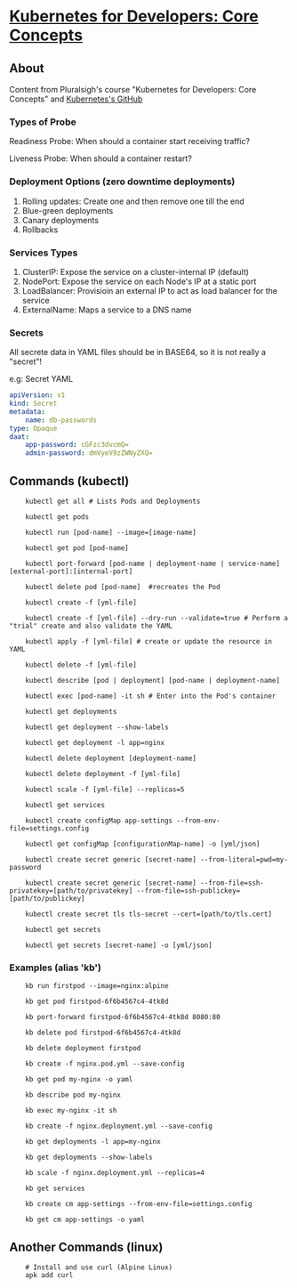 # [Kubernetes for Developers: Core Concepts](https://app.pluralsight.com/library/courses/bea52e4a-38de-4ba1-8aa4-7787e2edb9a6/table-of-contents)

## About

Content from Pluralsigh's course "Kubernetes for Developers: Core Concepts" and [Kubernetes's GitHub](https://github.com/kubernetes/examples)

### Types of Probe

Readiness Probe: When should a container start receiving traffic?

Liveness Probe: When should a container restart?

### Deployment Options (zero downtime deployments)

1. Rolling updates: Create one and then remove one till the end
2. Blue-green deployments
3. Canary deployments
4. Rollbacks

### Services Types

1. ClusterIP: Expose the service on a cluster-internal IP (default)
2. NodePort: Expose the service on each Node's IP at a static port
3. LoadBalancer: Provisioin an external IP to act as load balancer for the service
4. ExternalName: Maps a service to a DNS name

### Secrets

All secrete data in YAML files should be in BASE64, so it is not really a "secret"!

e.g: Secret YAML

```yaml
apiVersion: v1
kind: Secret
metadata:
    name: db-passwords
type: Opaque
daat:
    app-password: cGFzc3dvcmQ=
    admin-password: dmVyeV9zZWNyZXQ=
```

## Commands (kubectl)

```shell
    kubectl get all # Lists Pods and Deployments

    kubectl get pods

    kubectl run [pod-name] --image=[image-name]

    kubectl get pod [pod-name]

    kubectl port-forward [pod-name | deployment-name | service-name] [external-port]:[internal-port]

    kubectl delete pod [pod-name]  #recreates the Pod

    kubectl create -f [yml-file]

    kubectl create -f [yml-file] --dry-run --validate=true # Perform a "trial" create and also validate the YAML

    kubectl apply -f [yml-file] # create or update the resource in YAML

    kubectl delete -f [yml-file]

    kubectl describe [pod | deployment] [pod-name | deployment-name]

    kubectl exec [pod-name] -it sh # Enter into the Pod's container

    kubectl get deployments

    kubectl get deployment --show-labels

    kubectl get deployment -l app=nginx

    kubectl delete deployment [deployment-name]

    kubectl delete deployment -f [yml-file]

    kubectl scale -f [yml-file] --replicas=5

    kubectl get services

    kubectl create configMap app-settings --from-env-file=settings.config

    kubectl get configMap [configurationMap-name] -o [yml/json]

    kubectl create secret generic [secret-name] --from-literal=pwd=my-password

    kubectl create secret generic [secret-name] --from-file=ssh-privatekey=[path/to/privatekey] --from-file=ssh-publickey=[path/to/publickey]

    kubectl create secret tls tls-secret --cert=[path/to/tls.cert]

    kubectl get secrets

    kubectl get secrets [secret-name] -o [yml/json]
```

### Examples (alias 'kb')

```shell
    kb run firstpod --image=nginx:alpine

    kb get pod firstpod-6f6b4567c4-4tk8d

    kb port-forward firstpod-6f6b4567c4-4tk8d 8080:80

    kb delete pod firstpod-6f6b4567c4-4tk8d

    kb delete deployment firstpod

    kb create -f nginx.pod.yml --save-config

    kb get pod my-nginx -o yaml

    kb describe pod my-nginx

    kb exec my-nginx -it sh

    kb create -f nginx.deployment.yml --save-config

    kb get deployments -l app=my-nginx

    kb get deployments --show-labels

    kb scale -f nginx.deployment.yml --replicas=4

    kb get services

    kb create cm app-settings --from-env-file=settings.config

    kb get cm app-settings -o yaml
```

## Another Commands (linux)

```shell
    # Install and use curl (Alpine Linux)
    apk add curl
```
